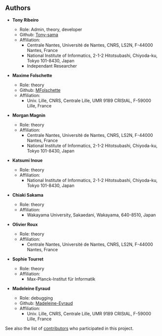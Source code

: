 ## Authors

* **Tony Ribeiro** 
  - Role: Admin, theory, developer
  - Github: [Tony-sama](https://github.com/Tony-sama)
  - Affiliation: 
    - Centrale Nantes, Université de Nantes, CNRS, LS2N, F-44000 Nantes, France
    - National Institute of Informatics, 2-1-2 Hitotsubashi, Chiyoda-ku, Tokyo 101-8430, Japan
    - Independant Researcher

* **Maxime Folschette** 
  - Role: theory
  - Github: [MFolschette](https://github.com/MFolschette)
  - Affiliation: 
    - Univ. Lille, CNRS, Centrale Lille, UMR 9189 CRIStAL, F-59000 Lille, France

* **Morgan Magnin** 
  - Role: theory
  - Affiliation: 
    - Centrale Nantes, Université de Nantes, CNRS, LS2N, F-44000 Nantes, France
    - National Institute of Informatics, 2-1-2 Hitotsubashi, Chiyoda-ku, Tokyo 101-8430, Japan

* **Katsumi Inoue** 
  - Role: theory
  - Affiliation: 
    - National Institute of Informatics, 2-1-2 Hitotsubashi, Chiyoda-ku, Tokyo 101-8430, Japan

* **Chiaki Sakama** 
  - Role: theory
  - Affiliation: 
    - Wakayama University, Sakaedani, Wakayama, 640-8510, Japan

* **Olivier Roux** 
  - Role: theory
  - Affiliation: 
    - Centrale Nantes, Université de Nantes, CNRS, LS2N, F-44000 Nantes, France

* **Sophie Tourret** 
  - Role: theory
  - Affiliation: 
    - Max-Planck-Institut für Informatik

* **Madeleine Eyraud** 
  - Role: debugging
  - Github: [Madeleine-Eyraud](https://github.com/Madeleine-Eyraud)
  - Affiliation:
    - Univ. Lille, CNRS, Centrale Lille, UMR 9189 CRIStAL, F-59000 Lille, France

See also the list of [contributors](https://github.com/Tony-sama/pylfit/contributors) who participated in this project.